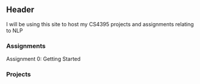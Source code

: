 ## Header
I will be using this site to host my CS4395 projects and assignments relating to NLP

### Assignments

Assignment 0: Getting Started

### Projects
